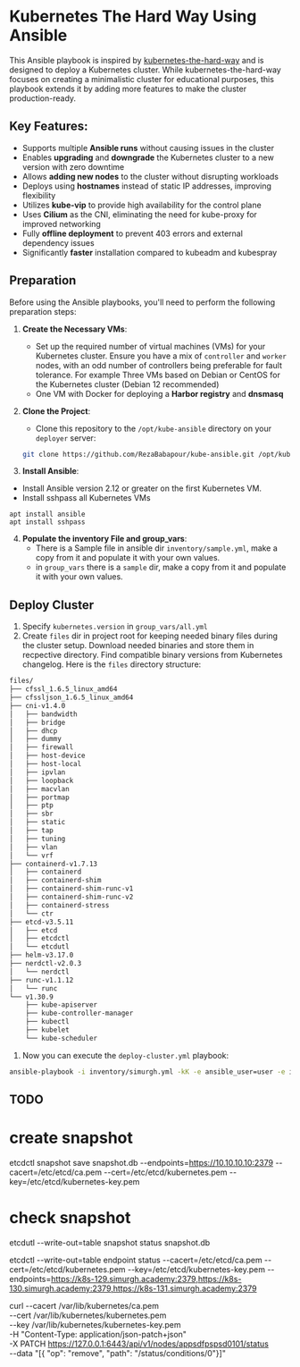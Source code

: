 # Kubernetes The Hard Way Using Ansible

This Ansible playbook is inspired by [kubernetes-the-hard-way](https://github.com/kelseyhightower/kubernetes-the-hard-way) and is designed to deploy a Kubernetes cluster. While kubernetes-the-hard-way focuses on creating a minimalistic cluster for educational purposes, this playbook extends it by adding more features to make the cluster production-ready.

## Key Features:
* Supports multiple **Ansible runs** without causing issues in the cluster
* Enables **upgrading** and **downgrade** the Kubernetes cluster to a new version with zero downtime
* Allows **adding new nodes** to the cluster without disrupting workloads
* Deploys using **hostnames** instead of static IP addresses, improving flexibility
* Utilizes **kube-vip** to provide high availability for the control plane
* Uses **Cilium** as the CNI, eliminating the need for kube-proxy for improved networking
* Fully **offline deployment** to prevent 403 errors and external dependency issues
* Significantly **faster** installation compared to kubeadm and kubespray

## Preparation
Before using the Ansible playbooks, you'll need to perform the following preparation steps:

1. **Create the Necessary VMs**:
   - Set up the required number of virtual machines (VMs) for your Kubernetes cluster. Ensure you have a mix of `controller` and `worker` nodes, with an odd number of controllers being preferable for fault tolerance. For example Three VMs based on Debian or CentOS for the Kubernetes cluster (Debian 12 recommended)
   - One VM with Docker for deploying a **Harbor registry** and **dnsmasq**

2. **Clone the Project**:
   - Clone this repository to the `/opt/kube-ansible` directory on your `deployer` server:

   ```bash
   git clone https://github.com/RezaBabapour/kube-ansible.git /opt/kube-ansible
   ```

3. **Install Ansible**:
  - Install Ansible version 2.12 or greater on the first Kubernetes VM.
  - Install sshpass all Kubernetes VMs
   ```
   apt install ansible
   apt install sshpass
   ```

4. **Populate the inventory File and group_vars**:
   - There is a Sample file in ansible dir `inventory/sample.yml`, make a copy from it and populate it with your own values.
   - in `group_vars` there is a `sample` dir, make a copy from it and populate it with your own values.


## Deploy Cluster

1. Specify `kubernetes.version` in `group_vars/all.yml`
2. Create `files` dir in project root for keeping needed binary files during the cluster setup. Download needed binaries and store them in recpective directory. Find compatible binary versions from Kubernetes changelog. Here is the `files` directory structure:
```bash
files/
├── cfssl_1.6.5_linux_amd64
├── cfssljson_1.6.5_linux_amd64
├── cni-v1.4.0
│   ├── bandwidth
│   ├── bridge
│   ├── dhcp
│   ├── dummy
│   ├── firewall
│   ├── host-device
│   ├── host-local
│   ├── ipvlan
│   ├── loopback
│   ├── macvlan
│   ├── portmap
│   ├── ptp
│   ├── sbr
│   ├── static
│   ├── tap
│   ├── tuning
│   ├── vlan
│   └── vrf
├── containerd-v1.7.13
│   ├── containerd
│   ├── containerd-shim
│   ├── containerd-shim-runc-v1
│   ├── containerd-shim-runc-v2
│   ├── containerd-stress
│   └── ctr
├── etcd-v3.5.11
│   ├── etcd
│   ├── etcdctl
│   └── etcdutl
├── helm-v3.17.0
├── nerdctl-v2.0.3
│   └── nerdctl
├── runc-v1.1.12
│   └── runc
└── v1.30.9
    ├── kube-apiserver
    ├── kube-controller-manager
    ├── kubectl
    ├── kubelet
    └── kube-scheduler
```

1. Now you can execute the `deploy-cluster.yml` playbook:
```bash
ansible-playbook -i inventory/simurgh.yml -kK -e ansible_user=user -e install=1 deploy-cluster.yml
```

## TODO

# create snapshot
etcdctl snapshot save snapshot.db --endpoints=https://10.10.10.10:2379 --cacert=/etc/etcd/ca.pem --cert=/etc/etcd/kubernetes.pem --key=/etc/etcd/kubernetes-key.pem

# check snapshot
etcdutl --write-out=table snapshot status snapshot.db

etcdctl --write-out=table endpoint status --cacert=/etc/etcd/ca.pem --cert=/etc/etcd/kubernetes.pem --key=/etc/etcd/kubernetes-key.pem --endpoints=https://k8s-129.simurgh.academy:2379,https://k8s-130.simurgh.academy:2379,https://k8s-131.simurgh.academy:2379


curl --cacert /var/lib/kubernetes/ca.pem \
     --cert /var/lib/kubernetes/kubernetes.pem \
     --key /var/lib/kubernetes/kubernetes-key.pem \
     -H "Content-Type: application/json-patch+json" \
     -X PATCH https://127.0.0.1:6443/api/v1/nodes/appsdfpspsd0101/status \
     --data "[{ \"op\": \"remove\", \"path\": \"/status/conditions/0\"}]"
